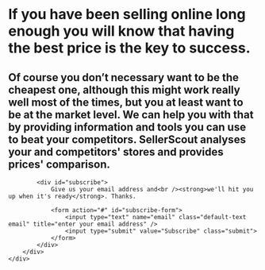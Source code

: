 <div class="slide-parent home-parent">
	<a name="home" class="anchor"><br/></a>
    <div class="slide home">
        <div class="slide-inner">
            <h1>
                <span>If you have been selling online long enough you will</span>
                <span class="second">know that having the best price is the key to success.</span>
            </h1>
            <h2>
                <span>Of course you don’t necessary want to be the cheapest one, although this</span>
                <span class="second">might work really well most of the times, but you at least want to be at</span>
                <span class="third">the market level. We can help you with that by providing information</span>
                <span class="fourth">and tools you can use to beat your competitors. SellerScout analyses</span>
                <span class="fifth">your and competitors' stores and provides prices' comparison.</span>
            </h2>
            <a href="features.html" class="features menu-link" title="See the features"></a>

            <div id="subscribe">
                Give us your email address and<br /><strong>we'll hit you up when it's ready</strong>. Thanks.

                <form action="#" id="subscribe-form">
                    <input type="text" name="email" class="default-text email" title="enter your email address" />
                    <input type="submit" value="Subscribe" class="submit">
                </form>
            </div>
        </div>
    </div>
</div>
